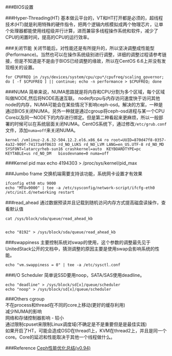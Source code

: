 ###BIOS设置

###Hyper-Threading(HT)
基本做云平台的，VT和HT打开都是必须的，超线程技术(HT)就是利用特殊的硬件指令，把两个逻辑内核模拟成两个物理芯片，让单个处理器都能使用线程级并行计算，进而兼容多线程操作系统和软件，减少了CPU的闲置时间，提高的CPU的运行效率。   

###关闭节能
关闭节能后，对性能还是有所提升的，所以坚决调整成性能型(Performance)。当然也可以在操作系统级别进行调整，详细的调整过程请参考链接，但是不知道是不是由于BIOS已经调整的缘故，所以在CentOS 6.6上并没有发现相关的设置。   
      

    for CPUFREQ in /sys/devices/system/cpu/cpu*/cpufreq/scaling_governor; do [ -f $CPUFREQ ] || continue; echo -n performance > $CPUFREQ; done  

###NUMA
简单来说，NUMA思路就是将内存和CPU分割为多个区域，每个区域叫做NODE,然后将NODE高速互联。 node内cpu与内存访问速度快于访问其他node的内存，NUMA可能会在某些情况下影响ceph-osd。解决的方案，一种是通过BIOS关闭NUMA，另外一种就是通过cgroup将ceph-osd进程与某一个CPU Core以及同一NODE下的内存进行绑定。但是第二种看起来更麻烦，所以一般部署的时候可以在系统层面关闭NUMA。CentOS系统下，通过修改`/etc/grub.conf`文件，添加`numa=off`来关闭NUMA。   

    kernel /vmlinuz-2.6.32-504.12.2.el6.x86_64 ro root=UUID=870d47f8-0357-4a32-909f-74173a9f0633 rd_NO_LUKS rd_NO_LVM LANG=en_US.UTF-8 rd_NO_MD SYSFONT=latarcyrheb-sun16 crashkernel=auto  KEYBOARDTYPE=pc KEYTABLE=us rd_NO_DM   biosdevname=0 numa=off  


###Kernel pid max
    echo 4194303 > /proc/sys/kernel/pid_max

###Jumbo frame
 交换机端需要支持该功能，系统网卡设置才有效果

    ifconfig eth0 mtu 9000
    echo "MTU=9000" | tee -a /etc/sysconfig/network-script/ifcfg-eth0
    /etc/init.d/networking restart  

###read_ahead
 通过数据预读并且记载到随机访问内存方式提高磁盘读操作，查看默认值

    cat /sys/block/sda/queue/read_ahead_kb


    echo "8192" > /sys/block/sda/queue/read_ahead_kb  

###swappiness
 主要控制系统对swap的使用，这个参数的调整最先见于UnitedStack公开的文档中，猜测调整的原因主要是使用swap会影响系统的性能。

    echo "vm.swappiness = 0" | tee -a /etc/sysctl.conf  

###I/O Scheduler
简单说SSD要用noop，SATA/SAS使用deadline。

    echo "deadline" > /sys/block/sd[x]/queue/scheduler
    echo "noop" > /sys/block/sd[x]/queue/scheduler  

###Others
cgroup    
不在process和thread在不同的core上移动(更好的缓存利用)   
减少NUMA的影响   
网络和存储控制器影响 - 较小   
通过限制cpuset来限制Linux调度域(不确定是不是重要但是是最佳实践)   
如果开启了HT，可能会造成OSD在thread1上，KVM在thread2上，并且是同一个core。Core的延迟和性能取决于其他一个线程做什么。   


###Reference
[Ceph性能优化总结(v0.94)](http://xiaoquqi.github.io/blog/2015/06/28/ceph-performance-optimization-summary/)
